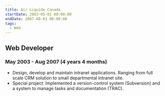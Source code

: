 ```yaml
---
title: Air Liquide Canada
startDate: 2003-05-01 00:00:00
endDate: 2007-08-01 00:00:00
tags:
  - Web
---
```



## Web Developer
### May 2003 - Aug 2007 (4 years 4 months)
- Design, develop and maintain intranet applications. Ranging from full scale CRM solution to small departmental intranet site.
- Special project: Implemented a version-control system (Subversion) and a system to manage tasks and documentation (TRAC).
